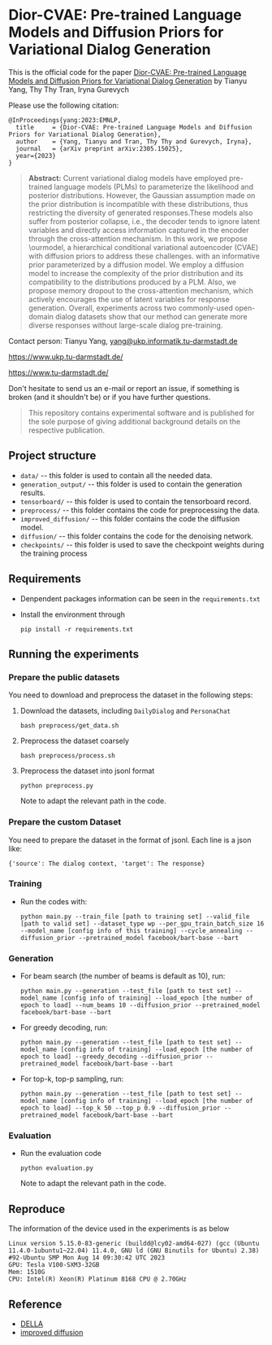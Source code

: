 # Dior-CVAE: Pre-trained Language Models and Diffusion Priors for Variational Dialog Generation

This is the official code for the paper [Dior-CVAE: Pre-trained Language Models and Diffusion Priors for Variational Dialog Generation](https://arxiv.org/abs/2305.15025.pdf) by Tianyu Yang, Thy Thy Tran, Iryna Gurevych

Please use the following citation:

```
@InProceedings{yang:2023:EMNLP,
  title     = {Dior-CVAE: Pre-trained Language Models and Diffusion Priors for Variational Dialog Generation},
  author    = {Yang, Tianyu and Tran, Thy Thy and Gurevych, Iryna},
  journal   = {arXiv preprint arXiv:2305.15025},
  year={2023}
}
```

> **Abstract:** Current variational dialog models have employed pre-trained language models (PLMs) to parameterize the likelihood and posterior distributions. However, the Gaussian assumption made on the prior distribution is incompatible with these distributions, thus restricting the diversity of generated responses.These models also suffer from posterior collapse, i.e., the decoder tends to ignore latent variables and directly access information captured in the encoder through the cross-attention mechanism. In this work, we propose \ourmodel, a hierarchical conditional variational autoencoder (CVAE) with diffusion priors to address these challenges. with an informative prior parameterized by a diffusion model. 
We employ a diffusion model to increase the complexity of the prior distribution and its compatibility to the distributions produced by a PLM. Also, we propose memory dropout to the cross-attention mechanism, which actively encourages the use of latent variables for response generation. Overall, experiments across two commonly-used open-domain dialog datasets show that our method can generate more diverse responses without large-scale dialog pre-training.


Contact person: Tianyu Yang,  yang@ukp.informatik.tu-darmstadt.de

https://www.ukp.tu-darmstadt.de/

https://www.tu-darmstadt.de/


Don't hesitate to send us an e-mail or report an issue, if something is broken (and it shouldn't be) or if you have further questions.

> This repository contains experimental software and is published for the sole purpose of giving additional background details on the respective publication. 

## Project structure

* `data/` -- this folder is used to contain all the needed data.
* `generation_output/` -- this folder is used to contain the generation results.
* `tensorboard/` -- this folder is used to contain the tensorboard record.
* `preprocess/` -- this folder contains the code for preprocessing the data.
* `improved_diffusion/` -- this folder contains the code the diffusion model.
* `diffusion/` -- this folder contains the code for the denoising network.
* `checkpoints/` -- this folder is used to save the checkpoint weights during the training process

## Requirements

* Denpendent packages information can be seen in the `requirements.txt`

* Install the environment through
  
  ```
  pip install -r requirements.txt
  ```

## Running the experiments
### Prepare the public datasets
You need to download and preprocess the dataset in the following steps:

1. Download the datasets, including `DailyDialog` and `PersonaChat`

   ```shell
   bash preprocess/get_data.sh
   ```

2. Preprocess the dataset coarsely

   ```shell
   bash preprocess/process.sh
   ```

3. Preprocess the dataset into jsonl format

   ```shell
   python preprocess.py
   ```

   Note to adapt the relevant path in the code.
### Prepare the custom Dataset
You need to  prepare the dataset in the format of jsonl. Each line is a json like:
```
{'source': The dialog context, 'target': The response}
```


### Training
- Run the codes with:

  ```shell
  python main.py --train_file [path to training set] --valid_file [path to valid set] --dataset_type wp --per_gpu_train_batch_size 16 --model_name [config info of this training] --cycle_annealing --diffusion_prior --pretrained_model facebook/bart-base --bart
  ```

### Generation
- For beam search (the number of beams is default as 10), run:

    ```shell
    python main.py --generation --test_file [path to test set] --model_name [config info of training] --load_epoch [the number of epoch to load] --num_beams 10 --diffusion_prior --pretrained_model facebook/bart-base --bart
    ```
- For greedy decoding, run:

    ```shell
    python main.py --generation --test_file [path to test set] --model_name [config info of training] --load_epoch [the number of epoch to load] --greedy_decoding --diffusion_prior --pretrained_model facebook/bart-base --bart
    ```
- For top-k, top-p sampling, run:

    ```shell
    python main.py --generation --test_file [path to test set] --model_name [config info of training] --load_epoch [the number of epoch to load] --top_k 50 --top_p 0.9 --diffusion_prior --pretrained_model facebook/bart-base --bart
    ```
### Evaluation

- Run the evaluation code

  ```shell
  python evaluation.py
  ```

  Note to adapt the relevant path in the code.

## Reproduce

The information of the device used in the experiments is as below

```
Linux version 5.15.0-83-generic (buildd@lcy02-amd64-027) (gcc (Ubuntu 11.4.0-1ubuntu1~22.04) 11.4.0, GNU ld (GNU Binutils for Ubuntu) 2.38) #92-Ubuntu SMP Mon Aug 14 09:30:42 UTC 2023
GPU: Tesla V100-SXM3-32GB
Mem: 1510G
CPU: Intel(R) Xeon(R) Platinum 8168 CPU @ 2.70GHz
```



## Reference

- [DELLA](https://github.com/OpenVLG/DELLA)
- [improved diffusion](https://github.com/openai/improved-diffusion)

